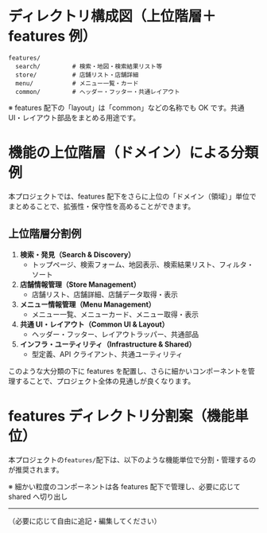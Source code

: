 # ディレクトリ構成図（上位階層＋ features 例）

```
features/
  search/         # 検索・地図・検索結果リスト等
  store/          # 店舗リスト・店舗詳細
  menu/           # メニュー一覧・カード
  common/         # ヘッダー・フッター・共通レイアウト
```

※ features 配下の「layout」は「common」などの名称でも OK です。共通 UI・レイアウト部品をまとめる用途です。

# 機能の上位階層（ドメイン）による分類例

本プロジェクトでは、features 配下をさらに上位の「ドメイン（領域）」単位でまとめることで、拡張性・保守性を高めることができます。

## 上位階層分割例

1. **検索・発見（Search & Discovery）**
   - トップページ、検索フォーム、地図表示、検索結果リスト、フィルタ・ソート
2. **店舗情報管理（Store Management）**
   - 店舗リスト、店舗詳細、店舗データ取得・表示
3. **メニュー情報管理（Menu Management）**
   - メニュー一覧、メニューカード、メニュー取得・表示
4. **共通 UI・レイアウト（Common UI & Layout）**
   - ヘッダー・フッター、レイアウトラッパー、共通部品
5. **インフラ・ユーティリティ（Infrastructure & Shared）**
   - 型定義、API クライアント、共通ユーティリティ

このような大分類の下に features を配置し、さらに細かいコンポーネントを管理することで、プロジェクト全体の見通しが良くなります。

# features ディレクトリ分割案（機能単位）

本プロジェクトの`features/`配下は、以下のような機能単位で分割・管理するのが推奨されます。

※ 細かい粒度のコンポーネントは各 features 配下で管理し、必要に応じて shared へ切り出し

---

（必要に応じて自由に追記・編集してください）
